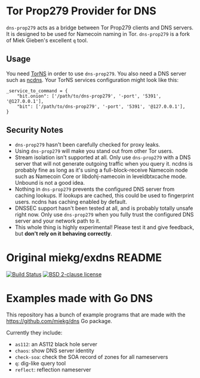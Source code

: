 # Tor Prop279 Provider for DNS

`dns-prop279` acts as a bridge between Tor Prop279 clients and DNS servers.  It is designed to be used for Namecoin naming in Tor.  `dns-prop279` is a fork of Miek Gieben's excellent `q` tool.

## Usage

You need [TorNS](https://github.com/meejah/TorNS) in order to use `dns-prop279`.  You also need a DNS server such as [ncdns](https://github.com/namecoin/ncdns).  Your TorNS services configuration might look like this:

~~~
_service_to_command = {
    "bit.onion": ['/path/to/dns-prop279', '-port', '5391', '@127.0.0.1'],
    "bit": ['/path/to/dns-prop279', '-port', '5391', '@127.0.0.1'],
}
~~~

## Security Notes

* `dns-prop279` hasn't been carefully checked for proxy leaks.
* Using `dns-prop279` will make you stand out from other Tor users.
* Stream isolation isn't supported at all.  Only use `dns-prop279` with a DNS server that will not generate outgoing traffic when you query it.  ncdns is probably fine as long as it's using a full-block-receive Namecoin node such as Namecoin Core or libdohj-namecoin in leveldbtxcache mode.  Unbound is not a good idea.
* Nothing in `dns-prop279` prevents the configured DNS server from caching lookups.  If lookups are cached, this could be used to fingerprint users.  ncdns has caching enabled by default.
* DNSSEC support hasn't been tested at all, and is probably totally unsafe right now.  Only use `dns-prop279` when you fully trust the configured DNS server and your network path to it.
* This whole thing is highly experimental!  Please test it and give feedback, but **don't rely on it behaving correctly**.

# Original miekg/exdns README

[![Build Status](https://travis-ci.org/miekg/exdns.svg?branch=master)](https://travis-ci.org/miekg/exdns)
[![BSD 2-clause license](https://img.shields.io/github/license/miekg/exdns.svg?maxAge=2592000)](https://opensource.org/licenses/BSD-2-Clause)

# Examples made with Go DNS

This repository has a bunch of example programs that
are made with the https://github.com/miekg/dns Go package.

Currently they include:

* `as112`: an AS112 black hole server
* `chaos`: show DNS server identity
* `check-soa`: check the SOA record of zones for all nameservers
* `q`: dig-like query tool
* `reflect`: reflection nameserver
